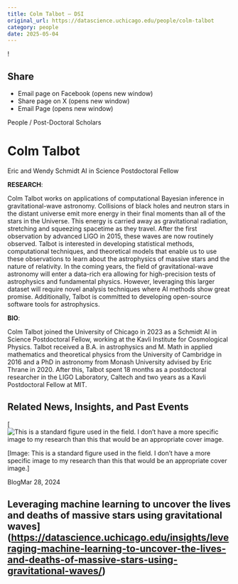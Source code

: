 ```yaml
---
title: Colm Talbot – DSI
original_url: https://datascience.uchicago.edu/people/colm-talbot
category: people
date: 2025-05-04
---
```


<!-- Table-like structure detected -->

!

## Share

* Email page on Facebook (opens new window)
* Share page on X (opens new window)
* Email Page (opens new window)

<!-- Table-like structure detected -->

People / Post-Doctoral Scholars

# Colm Talbot

Eric and Wendy Schmidt AI in Science Postdoctoral Fellow

**RESEARCH**:

Colm Talbot works on applications of computational Bayesian inference in gravitational-wave astronomy. Collisions of black holes and neutron stars in the distant universe emit more energy in their final moments than all of the stars in the Universe. This energy is carried away as gravitational radiation, stretching and squeezing spacetime as they travel. After the first observation by advanced LIGO in 2015, these waves are now routinely observed. Talbot is interested in developing statistical methods, computational techniques, and theoretical models that enable us to use these observations to learn about the astrophysics of massive stars and the nature of relativity. In the coming years, the field of gravitational-wave astronomy will enter a data-rich era allowing for high-precision tests of astrophysics and fundamental physics. However, leveraging this larger dataset will require novel analysis techniques where AI methods show great promise. Additionally, Talbot is committed to developing open-source software tools for astrophysics.

**BIO**:

Colm Talbot joined the University of Chicago in 2023 as a Schmidt AI in Science Postdoctoral Fellow, working at the Kavli Institute for Cosmological Physics. Talbot received a B.A. in astrophysics and M. Math in applied mathematics and theoretical physics from the University of Cambridge in 2016 and a PhD in astronomy from Monash University advised by Eric Thrane in 2020. After this, Talbot spent 18 months as a postdoctoral researcher in the LIGO Laboratory, Caltech and two years as a Kavli Postdoctoral Fellow at MIT.

## Related News, Insights, and Past Events

<!-- Table-like structure detected -->

[![This is a standard figure used in the field. I don’t have a more specific image to my research than this that would be an appropriate cover image.](https://datascience.uchicago.edu/wp-content/uploads/2024/03/Masses_of_Dead_Stars_LIGO_Virgo_KAGRA-4-750x500.png)

[Image: This is a standard figure used in the field. I don’t have a more specific image to my research than this that would be an appropriate cover image.]

BlogMar 28, 2024

## Leveraging machine learning to uncover the lives and deaths of massive stars using gravitational waves](https://datascience.uchicago.edu/insights/leveraging-machine-learning-to-uncover-the-lives-and-deaths-of-massive-stars-using-gravitational-waves/)